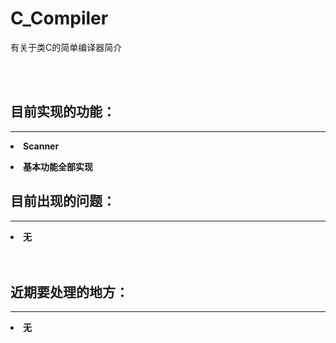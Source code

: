 # C_Compiler
<html>

<body>
<p>有关于类C的简单编译器简介<br></p>
<br>
<br>
<p><h2>目前实现的功能：</h2></p>
<hr />
<p><b><li>Scanner</p>
<p><li>基本功能全部实现</p>
</body>

<body>
<p><h2>目前出现的问题：</h2></p>
<hr />
<p><b><li>无<br><br><br></b></p>
</body>

<body>
<p><h2>近期要处理的地方：</h2><p>
<hr />
<p><li>无</p>
</body>
</html>

